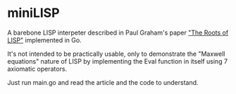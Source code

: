 # miniLISP

A barebone LISP interpeter described in Paul Graham's paper ["The
Roots of LISP"](https://paulgraham.com/rootsoflisp.html) implemented
in Go.

It's not intended to be practically usable, only to demonstrate the
"Maxwell equations" nature of LISP by implementing the Eval function
in itself using 7 axiomatic operators.

Just run main.go and read the article and the code to understand.
